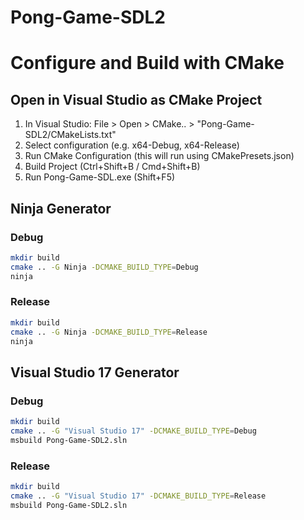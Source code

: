 # Pong-Game-SDL2

# Configure and Build with CMake

## Open in Visual Studio as CMake Project

1. In Visual Studio: File > Open > CMake.. > "Pong-Game-SDL2/CMakeLists.txt"
1. Select configuration (e.g. x64-Debug, x64-Release)
1. Run CMake Configuration (this will run using CMakePresets.json)
1. Build Project (Ctrl+Shift+B / Cmd+Shift+B)
1. Run Pong-Game-SDL.exe (Shift+F5)

## Ninja Generator

### Debug

```sh
mkdir build
cmake .. -G Ninja -DCMAKE_BUILD_TYPE=Debug
ninja
```

### Release

```sh
mkdir build
cmake .. -G Ninja -DCMAKE_BUILD_TYPE=Release
ninja
```

## Visual Studio 17 Generator

### Debug

```sh
mkdir build
cmake .. -G "Visual Studio 17" -DCMAKE_BUILD_TYPE=Debug
msbuild Pong-Game-SDL2.sln
```

### Release

```sh
mkdir build
cmake .. -G "Visual Studio 17" -DCMAKE_BUILD_TYPE=Release
msbuild Pong-Game-SDL2.sln
```
